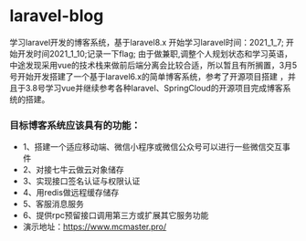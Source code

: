 # laravel-blog
学习laravel开发的博客系统，基于laravel8.x
开始学习laravel时间：2021_1_7; 开始开发时间2021_1_10;记录一下flag;
由于做兼职,调整个人规划状态和学习英语，中途发现采用vue的技术栈来做前后端分离会比较合适，所以暂且有所搁置，3月5号开始开发搭建了一个基于laravel6.x的简单博客系统，参考了开源项目搭建
，并且于3.8号学习vue并继续参考各种laravel、SpringCloud的开源项目完成博客系统的搭建。
### 目标博客系统应该具有的功能：
* 1、搭建一个适应移动端、微信小程序或微信公众号可以进行一些微信交互事件
* 2、对接七牛云做云对象储存
* 3、实现接口签名认证与权限认证
* 4、用redis做远程缓存储存
* 5、客服消息服务
* 6、提供rpc预留接口调用第三方或扩展其它服务功能
* 演示地址：https://www.mcmaster.pro/
